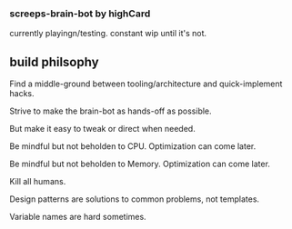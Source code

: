 ### screeps-brain-bot by highCard

currently playingn/testing. constant wip until it's not.

## build philsophy

Find a middle-ground between tooling/architecture and quick-implement hacks.

Strive to make the brain-bot as hands-off as possible.

But make it easy to tweak or direct when needed.

Be mindful but not beholden to CPU. Optimization can come later.

Be mindful but not beholden to Memory. Optimization can come later.

Kill all humans.

Design patterns are solutions to common problems, not templates.

Variable names are hard sometimes.


